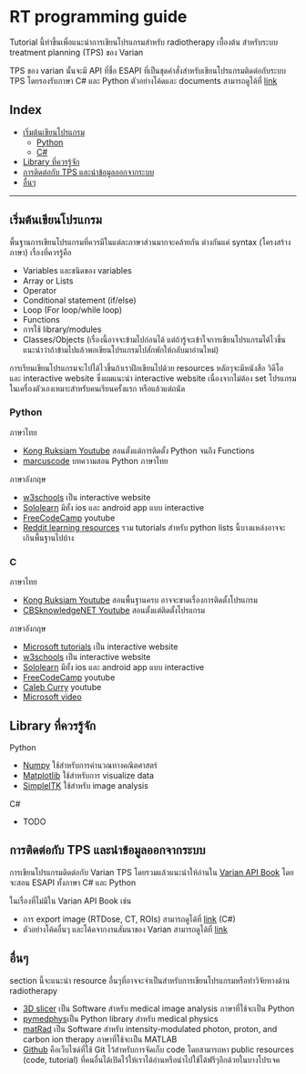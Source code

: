 # RT programming guide

Tutorial นี้ทำขึ้นเพื่อแนะนำการเขียนโปรแกรมสำหรับ radiotherapy เบื้องต้น สำหรับระบบ treatment planning (TPS) ของ Varian

TPS ของ varian นั้นจะมี API ที่ชื่อ ESAPI ที่เป็นชุดคำสั่งสำหรับเขียนโปรแกรมติดต่อกับระบบ TPS โดยรองรับภาษา C# และ Python ตัวอย่างโค้ดและ documents สามารถดูได้ที่ [link](https://varianapis.github.io/)

## Index

- [เริ่มต้นเขียนโปรแกรม](#เริ่มต้นเขียนโปรแกรม)
    - [Python](#python)
    - [C#](#c)
- [Library ที่ควรรู้จัก](##2.-library-ที่ควรรู้จัก)
- [การติดต่อกับ TPS และนำข้อมูลออกจากระบบ](#การติดต่อกับ-tps-และนำข้อมูลออกจากระบบ)
- [อื่นๆ](#อื่นๆ)

---

## เริ่มต้นเขียนโปรแกรม

พื้นฐานการเขียนโปรแกรมที่ควรมีในแต่ละภาษาส่วนมากจะคล้ายกัน ต่างกันแค่ syntax (โครงสร้างภาษา) เรื่องที่ควรรู้คือ

- Variables และชนิดของ variables
- Array or Lists
- Operator
- Conditional statement (if/else)
- Loop (For loop/while loop)
- Functions
- การใช้ library/modules
- Classes/Objects (เรื่องนี้อาจจะข้ามไปก่อนได้ แต่ถ้ารู้จะเข้าใจการเขียนโปรแกรมได้ไวขึ้น แนะนำว่าถ้าข้ามไปแล้วพอเขียนโปรแกรมไปสักพักให้กลับมาอ่านใหม่)

การเรียนเขียนโปรแกรมจะไปได้ไวขึ้นถ้าเราฝึกเขียนไปด้วย resources หลักๆจะมีหนังสือ วิดีโอ และ interactive website ซึ่งผมแนะนำ interactive website เนื่องจากไม่ต้อง set โปรแกรมในเครื่องตัวเองเหมาะสำหรับคนเรียนครั้งแรก หรือแล้วแต่ถนัด

### Python

ภาษาไทย

- [Kong Ruksiam Youtube](https://www.youtube.com/playlist?list=PLltVQYLz1BMBwqJysYnoEKWXUvqusJpgN) สอนตั้งแต่การติดตั้ง Python จนถึง Functions
- [marcuscode](http://marcuscode.com/lang/python) บทความสอน Python ภาษาไทย

ภาษาอังกฤษ

- [w3schools](https://www.w3schools.com/python) เป็น interactive website
- [Sololearn](https://www.sololearn.com/home) มีทั้ง ios และ android app แบบ interactive
- [FreeCodeCamp](https://www.youtube.com/watch?v=rfscVS0vtbw) youtube
- [Reddit learning resources](https://www.reddit.com/r/learnpython/wiki/index#wiki_new_to_python.3F) รวม tutorials สำหรับ python lists นี้บางแหล่งอาจจะเกินพื้นฐานไปบ้าง

### C #

ภาษาไทย

- [Kong Ruksiam Youtube](https://www.youtube.com/playlist?list=PLEE74DyIkwEm84UiA8fRGvJSecZaHZ9KY) สอนพื้นฐานครบ อาจจะขาดเรื่องการติดตั้งโปรแกรม
- [CBSknowledgeNET Youtube](https://www.youtube.com/playlist?list=PLFBv5UmF33FwhFnHXTNNQEq7uFop4v0i2) สอนตั้งแต่ติดตั้งโปรแกรม

ภาษาอังกฤษ

- [Microsoft tutorials](https://docs.microsoft.com/en-us/dotnet/csharp/tour-of-csharp/tutorials/) เป็น interactive website
- [w3schools](https://www.w3schools.com/cs/index.php) เป็น interactive website
- [Sololearn](https://www.sololearn.com/home) มีทั้ง ios และ android app แบบ interactive
- [FreeCodeCamp](https://www.youtube.com/watch?v=GhQdlIFylQ8) youtube
- [Caleb Curry](https://www.youtube.com/playlist?list=PL_c9BZzLwBRIXCJGLd4UzqH34uCclOFwC) youtube
- [Microsoft video](https://dotnet.microsoft.com/en-us/learn/csharp)

## Library ที่ควรรู้จัก

Python

- [Numpy](https://numpy.org/) ใช้สำหรับการคำนวณทางคณิตศาสตร์
- [Matplotlib](https://matplotlib.org/) ใช้สำหรับการ visualize data
- [SimpleITK](https://simpleitk.org/) ใช้สำหรับ image analysis

C#

- TODO

## การติดต่อกับ TPS และนำข้อมูลออกจากระบบ

การเขียนโปรแกรมติดต่อกับ Varian TPS โดยรวมแล้วแนะนำให้อ่านใน [Varian API Book](https://varianapis.github.io/VarianApiBook.pdf) โดยจะสอน ESAPI ทั้งภาษา C# และ Python

ในเรื่องที่ไม่มีใน Varian API Book เช่น

- การ export image (RTDose, CT, ROIs) สามารถดูได้ที่ [link](https://github.com/VarianAPIs/Varian-Code-Samples/blob/master/Eclipse%20Scripting%20API/plugins/Export3D.cs) (C#)
- ตัวอย่างโค้ดอื่นๆ และโค้ดจากงานสัมนาของ Varian สามารถดูได้ที่ [link](https://github.com/VarianAPIs)

## อื่นๆ

section นี้จะแนะนำ resource อื่นๆที่อาจจะจำเป็นสำหรับการเขียนโปรแกรมหรือทำวิจัยทางด้าน radiotherapy

- [3D slicer](https://www.slicer.org/) เป็น Software สำหรับ medical image analysis ภาษาที่ใช้จะเป็น Python
- [pymedphys](https://github.com/pymedphys/pymedphys)เป็น Python library สำหรับ medical physics
- [matRad](https://e0404.github.io/matRad/) เป็น Software สำหรับ intensity-modulated photon, proton, and carbon ion therapy ภาษาที่ใช้จะเป็น MATLAB
- [Github](https://github.com/) คือเว็บไซด์ที่ใช้ Git ไว้สำหรับการจัดเก็บ code โดยสามารถหา public resources (code, tutorial) ที่คนอื่นได้เปิดไว้ให้เราได้อ่านหรือนำไปใช้ได้ฟรีๆอีกด้วยในบางโปรเจค
